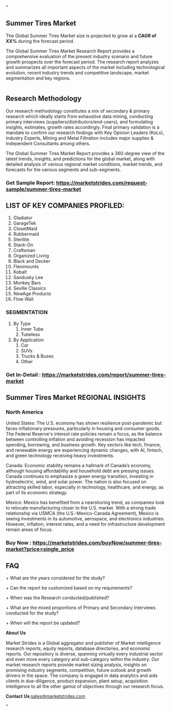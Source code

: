 <p>"</p>
<h2>Summer Tires Market</h2>
<p>The Global Summer Tires Market size is projected to grow at a <strong>CAGR of XX%</strong> during the forecast period.</p>
<p>The Global Summer Tires Market Research Report provides a comprehensive evaluation of the present industry scenario and future growth prospects over the forecast period. The research report analyzes and summarizes all important aspects of the market including technological evolution, recent industry trends and competitive landscape, market segmentation and key regions.</p>
<p><img alt="" /></p>
<h2>Research Methodology</h2>
<p>Our research methodology constitutes a mix of secondary &amp; primary research which ideally starts from exhaustive data mining, conducting primary interviews (suppliers/distributors/end-users), and formulating insights, estimates, growth rates accordingly. Final primary validation is a mandate to confirm our research findings with Key Opinion Leaders (KoLs), Industry Experts, Mining and Metal Filtration includes major supplies &amp; Independent Consultants among others.</p>
<p>The Global Summer Tires Market Report provides a 360-degree view of the latest trends, insights, and predictions for the global market, along with detailed analysis of various regional market conditions, market trends, and forecasts for the various segments and sub-segments.</p>
<h3><strong>Get Sample Report: <a href="https://marketstrides.com/request-sample/summer-tires-market">https://marketstrides.com/request-sample/summer-tires-market</a></strong></h3>
<h2>LIST OF KEY COMPANIES PROFILED:</h2>
<ol>
<li>Gladiator</li>
<li>GarageTek</li>
<li>ClosetMaid</li>
<li>Rubbermaid</li>
<li>Sterilite</li>
<li>Stack-On</li>
<li>Craftsman</li>
<li>Organized Living</li>
<li>Black and Decker</li>
<li>Fleximounts</li>
<li>Kobalt</li>
<li>Sandusky Lee</li>
<li>Monkey Bars</li>
<li>Seville Classics</li>
<li>NewAge Products</li>
<li>Flow Wall</li>
</ol>
<h3>SEGMENTATION</h3>
<ol>
<li>By Type
<ol>
<li>Inner Tube</li>
<li>Tubeless</li>
</ol>
</li>
<li>By Application
<ol>
<li>Car</li>
<li>SUVs</li>
<li>Trucks &amp; Buses</li>
<li>Other</li>
</ol>
</li>
</ol>
<h3><strong>Get In-Detail : <a href="https://marketstrides.com/report/summer-tires-market">https://marketstrides.com/report/summer-tires-market</a></strong></h3>
<h2>Summer Tires Market REGIONAL INSIGHTS</h2>
<h3>North America</h3>
<p>United States: The U.S. economy has shown resilience post-pandemic but faces inflationary pressures, particularly in housing and consumer goods. The Federal Reserve's interest rate policies remain a focus, as the balance between controlling inflation and avoiding recession has impacted spending, borrowing, and business growth. Key sectors like tech, finance, and renewable energy are experiencing dynamic changes, with AI, fintech, and green technology receiving heavy investments.</p>
<p>Canada: Economic stability remains a hallmark of Canada&rsquo;s economy, although housing affordability and household debt are pressing issues. Canada continues to emphasize a green energy transition, investing in hydroelectric, wind, and solar power. The nation is also focused on attracting skilled labor, especially in technology, healthcare, and energy, as part of its economic strategy.</p>
<p>Mexico: Mexico has benefited from a nearshoring trend, as companies look to relocate manufacturing closer to the U.S. market. With a strong trade relationship via USMCA (the U.S.-Mexico-Canada Agreement), Mexico is seeing investments in its automotive, aerospace, and electronics industries. However, inflation, interest rates, and a need for infrastructure development remain areas of focus.</p>
<h3><strong>Buy Now : <a href="https://marketstrides.com/buyNow/summer-tires-market?price=single_price">https://marketstrides.com/buyNow/summer-tires-market?price=single_price</a></strong></h3>
<h2>FAQ</h2>
<p>+ What are the years considered for the study?</p>
<p>+ Can the report be customized based on my requirements?</p>
<p>+ When was the Research conducted/published?</p>
<p>+ What are the mixed proportions of Primary and Secondary Interviews conducted for the study?</p>
<p>+ When will the report be updated?</p>
<p>𝐀𝐛𝐨𝐮𝐭 𝐔𝐬</p>
<p>Market Strides is a Global aggregator and publisher of Market intelligence research reports, equity reports, database directories, and economic reports. Our repository is diverse, spanning virtually every industrial sector and even more every category and sub-category within the industry. Our market research reports provide market sizing analysis, insights on promising industry segments, competition, future outlook and growth drivers in the space. The company is engaged in data analytics and aids clients in due-diligence, product expansion, plant setup, acquisition intelligence to all the other gamut of objectives through our research focus.</p>
<p>𝐂𝐨𝐧𝐭𝐚𝐜𝐭 𝐔𝐬:<a href="mailto:sells@marketstrides.com">sales@marketstrides.com</a></p>
<p>"</p>
